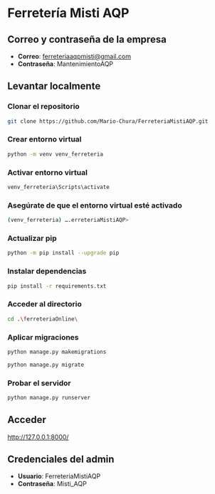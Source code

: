 # Ferretería Misti AQP

## Correo y contraseña de la empresa
- **Correo**: ferreteriaaqpmisti@gmail.com
- **Contraseña**: MantenimientoAQP

## Levantar localmente

### Clonar el repositorio
```bash
git clone https://github.com/Mario-Chura/FerreteriaMistiAQP.git
```

### Crear entorno virtual
```bash
python -m venv venv_ferreteria
```

### Activar entorno virtual
```bash
venv_ferreteria\Scripts\activate
```

### Asegúrate de que el entorno virtual esté activado
```bash
(venv_ferreteria) ….erreteriaMistiAQP>
```

### Actualizar pip
```bash
python -m pip install --upgrade pip
```

### Instalar dependencias
```bash
pip install -r requirements.txt
```

### Acceder al directorio
```bash
cd .\ferreteriaOnline\
```

### Aplicar migraciones
```bash
python manage.py makemigrations
```

```bash
python manage.py migrate
```

### Probar el servidor
```bash
python manage.py runserver
```

## Acceder
http://127.0.0.1:8000/

## Credenciales del admin
- **Usuario**: FerreteriaMistiAQP
- **Contraseña**: Misti_AQP